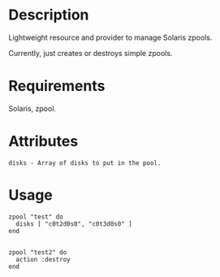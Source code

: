 
Description
===========

Lightweight resource and provider to manage Solaris zpools. 

Currently, just creates or destroys simple zpools.


Requirements
============

Solaris, zpool.

Attributes
==========

    disks - Array of disks to put in the pool.

Usage
=====

    zpool "test" do
      disks [ "c0t2d0s0", "c0t3d0s0" ]
    end
  
  
    zpool "test2" do
      action :destroy
    end
  